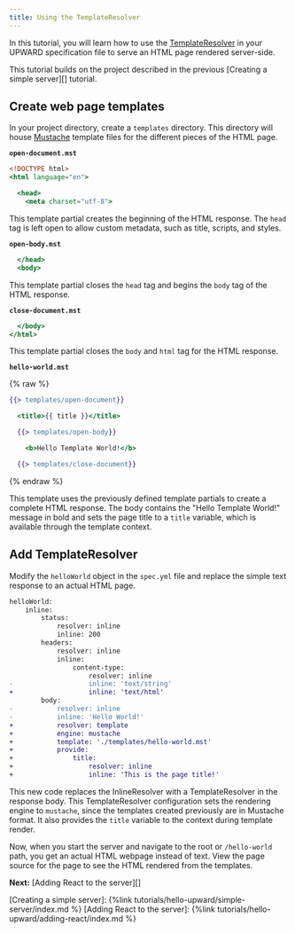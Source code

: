 ```yaml
---
title: Using the TemplateResolver
---
```


In this tutorial, you will learn how to use the [TemplateResolver][] in your UPWARD specification file to serve an HTML page rendered server-side.

This tutorial builds on the project described in the previous [Creating a simple server][] tutorial.

## Create web page templates

In your project directory, create a `templates` directory. This directory will house [Mustache][] template files for the different pieces of the HTML page.

**`open-document.mst`**

```mustache
<!DOCTYPE html>
<html language="en">

  <head>
    <meta charset="utf-8">
```

This template partial creates the beginning of the HTML response.
The `head` tag is left open to allow custom metadata, such as title, scripts, and styles.

**`open-body.mst`**

```mustache
  </head>
  <body>
```

This template partial closes the `head` tag and begins the `body` tag of the HTML response.

**`close-document.mst`**

```mustache
  </body>
</html>
```

This template partial closes the `body` and `html` tag for the HTML response.

**`hello-world.mst`**

{% raw %}

```mustache
{{> templates/open-document}}

  <title>{{ title }}</title>

  {{> templates/open-body}}

    <b>Hello Template World!</b>

  {{> templates/close-document}}
```

{% endraw %}

This template uses the previously defined template partials to create a complete HTML response.
The body contains the "Hello Template World!" message in bold and sets the page title to a `title` variable, which is available through the template context.

## Add TemplateResolver

Modify the `helloWorld` object in the `spec.yml` file and replace the simple text response to an actual HTML page.

```diff
helloWorld:
    inline:
        status:
            resolver: inline
            inline: 200
        headers:
            resolver: inline
            inline:
                content-type:
                    resolver: inline
-                   inline: 'text/string'
+                   inline: 'text/html'
        body:
-           resolver: inline
-           inline: 'Hello World!'
+           resolver: template
+           engine: mustache
+           template: './templates/hello-world.mst'
+           provide:
+               title:
+                   resolver: inline
+                   inline: 'This is the page title!'
```

This new code replaces the InlineResolver with a TemplateResolver in the response body.
This TemplateResolver configuration sets the rendering engine to `mustache`, since the templates created previously are in Mustache format.
It also provides the `title` variable to the context during template render.

Now, when you start the server and navigate to the root or `/hello-world` path, you get an actual HTML webpage instead of text.
View the page source for the page to see the HTML rendered from the templates.

**Next:** [Adding React to the server][]

[Creating a simple server]: {%link tutorials/hello-upward/simple-server/index.md %}
[Adding React to the server]: {%link tutorials/hello-upward/adding-react/index.md %}

[Mustache]: https://mustache.github.io/mustache.5.html
[TemplateResolver]: https://github.com/magento/pwa-studio/tree/develop/packages/upward-spec#templateresolver
